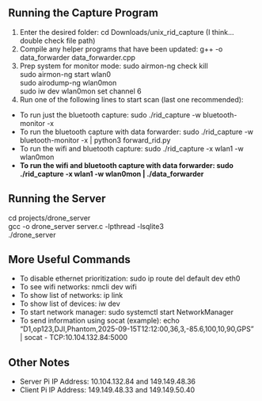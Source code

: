 ## Running the Capture Program
1. Enter the desired folder: cd Downloads/unix_rid_capture (I think... double check file path)
2. Compile any helper programs that have been updated: g++ -o data_forwarder data_forwarder.cpp
3. Prep system for monitor mode:
    sudo airmon-ng check kill  
    sudo airmon-ng start wlan0  
    sudo airodump-ng wlan0mon  
    sudo iw dev wlan0mon set channel 6  
5. Run one of the following lines to start scan (last one recommended):
* To run just the bluetooth capture: sudo ./rid_capture -w bluetooth-monitor -x
* To run the bluetooth capture with data forwarder: sudo ./rid_capture -w bluetooth-monitor -x | python3 forward_rid.py
* To run the wifi and bluetooth capture: sudo ./rid_capture -x wlan1 -w wlan0mon
* __To run the wifi and bluetooth capture with data forwarder: sudo ./rid_capture -x wlan1 -w wlan0mon | ./data_forwarder__

## Running the Server
cd projects/drone_server  
gcc -o drone_server server.c -lpthread -lsqlite3  
./drone_server

## More Useful Commands
* To disable ethernet prioritization: sudo ip route del default dev eth0
* To see wifi networks: nmcli dev wifi
* To show list of networks: ip link
* To show list of devices: iw dev
* To start network manager: sudo systemctl start NetworkManager
* To send information using socat (example): echo “D1,op123,DJI,Phantom,2025-09-15T12:12:00,36,3,-85.6,100,10,90,GPS” | socat - TCP:10.104.132.84:5000

## Other Notes
* Server Pi IP Address: 10.104.132.84 and 149.149.48.36
* Client Pi IP Address: 149.149.48.33 and 149.149.50.40
